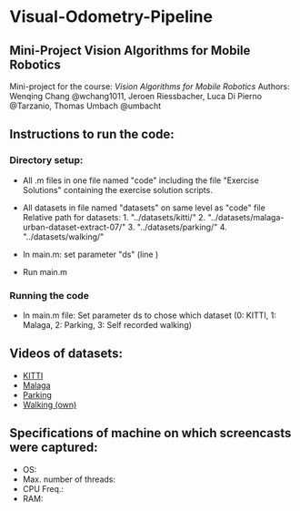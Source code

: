 # Visual-Odometry-Pipeline
## Mini-Project Vision Algorithms for Mobile Robotics

Mini-project for the course: *Vision Algorithms for Mobile Robotics*
Authors: Wenqing Chang @wchang1011, Jeroen Riessbacher, Luca Di Pierno @Tarzanio, Thomas Umbach @umbacht

## Instructions to run the code:

### Directory setup:
- All .m files in one file named "code" including the file "Exercise Solutions" containing the exercise solution scripts.
- All datasets in file named "datasets" on same level as "code" file
	Relative path for datasets:
		1. "../datasets/kitti/"
		2. "../datasets/malaga-urban-dataset-extract-07/"
		3. "../datasets/parking/"
		4. "../datasets/walking/"

- In main.m: set parameter "ds" (line )
- Run 
main.m

### Running the code

- In main.m file: Set parameter ds to chose which dataset (0: KITTI, 1: Malaga, 2: Parking, 3: Self recorded walking)


## Videos of datasets:
- [KITTI](https://www.youtube.com/...)
- [Malaga](https://www.youtube.com/...)
- [Parking](https://www.youtube.com/...)
- [Walking (own)](https://www.youtube.com/...)

## Specifications of machine on which screencasts were captured:
- OS:
- Max. number of threads:
- CPU Freq.:
- RAM: 

## 